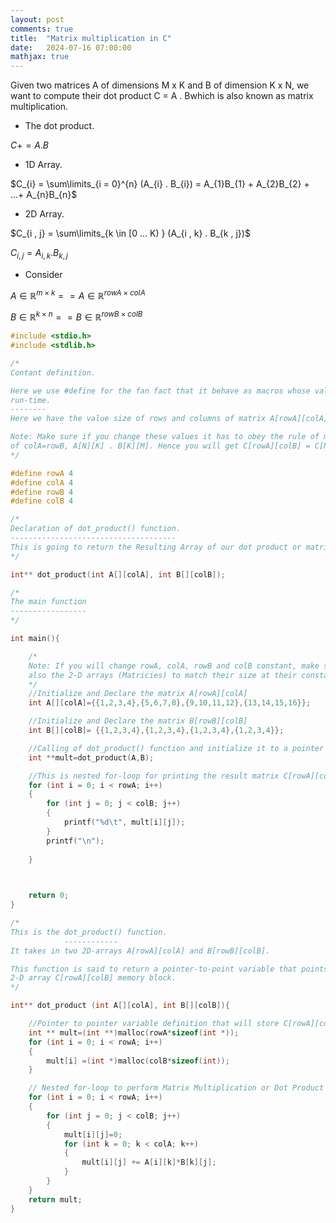 ```yaml
---
layout: post
comments: true
title:  "Matrix multiplication in C"
date:   2024-07-16 07:00:00
mathjax: true
---
```


Given two matrices A of dimensions M x K and B of dimension K x N, we want to compute their dot product C = A . Bwhich is also known as matrix multiplication.

* The dot product.

$C += A . B$

* 1D Array.

$C_{i} = \sum\limits_{i = 0}^{n} (A_{i} . B_{i}) = A_{1}B_{1} + A_{2}B_{2} + ...+ A_{n}B_{n}$

* 2D Array.

$C_{i , j} = \sum\limits_{k \in [0 ... K) } (A_{i , k} . B_{k , j})$

$C_{i , j} = A_{i , k} . B_{k , j}$

* Consider

$A \in \mathbb{R}^{m \times k}  ==   A \in \mathbb{R}^{rowA \times colA}$

$B \in \mathbb{R}^{k \times n}  ==   B \in \mathbb{R}^{rowB \times colB}$

```c
#include <stdio.h>
#include <stdlib.h>

/*
Contant definition.

Here we use #define for the fan fact that it behave as macros whose value are subtituted at
run-time.
--------
Here we have the value size of rows and columns of matrix A[rowA][colA] and B[rowB][colB].

Note: Make sure if you change these values it has to obey the rule of matrix multiplication
of colA=rowB, A[N][K] . B[K][M]. Hence you will get C[rowA][colB] = C[N][M].
*/

#define rowA 4
#define colA 4
#define rowB 4
#define colB 4

/*
Declaration of dot_product() function.
-------------------------------------
This is going to return the Resulting Array of our dot product or matrix multiplication
*/

int** dot_product(int A[][colA], int B[][colB]);

/*
The main function
-----------------
*/

int main(){

    /*
    Note: If you will change rowA, colA, rowB and colB constant, make sure to change 
    also the 2-D arrays (Matricies) to match their size at their constant definition.
    */
    //Initialize and Declare the matrix A[rowA][colA]
    int A[][colA]={{1,2,3,4},{5,6,7,8},{9,10,11,12},{13,14,15,16}};

    //Initialize and Declare the matrix B[rowB][colB]
    int B[][colB]= {{1,2,3,4},{1,2,3,4},{1,2,3,4},{1,2,3,4}};

    //Calling of dot_product() function and initialize it to a pointer variable int **mult
    int **mult=dot_product(A,B);

    //This is nested for-loop for printing the result matrix C[rowA][colB]
    for (int i = 0; i < rowA; i++)
    {
        for (int j = 0; j < colB; j++)
        {
            printf("%d\t", mult[i][j]);
        }
        printf("\n");
        
    }
    


    return 0;
}

/*
This is the dot_product() function.
            ------------
It takes in two 2D-arrays A[rowA][colA] and B[rowB][colB].

This function is said to return a pointer-to-point variable that points to the 
2-D array C[rowA][colB] memory block.
*/

int** dot_product (int A[][colA], int B[][colB]){

    //Pointer to pointer variable definition that will store C[rowA][colB]
    int ** mult=(int **)malloc(rowA*sizeof(int *));
    for (int i = 0; i < rowA; i++)
    {  
        mult[i] =(int *)malloc(colB*sizeof(int));
    }

    // Nested for-loop to perform Matrix Multiplication or Dot Product
    for (int i = 0; i < rowA; i++)
    {
        for (int j = 0; j < colB; j++)
        {
            mult[i][j]=0;
            for (int k = 0; k < colA; k++)
            {
                mult[i][j] += A[i][k]*B[k][j];
            }
        }  
    }
    return mult;
}
```
